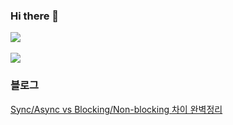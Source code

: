 ### Hi there 👋

<img src="https://github-readme-stats.vercel.app/api/top-langs/?username=hfjxjjd123&layout=compact"><br><br>
<img src="https://github-readme-stats.vercel.app/api?username=hfjxjjd123&show_icons=true">

### 블로그
[Sync/Async vs Blocking/Non-blocking 차이 완벽정리](https://dev-do-lee.tistory.com/8)
